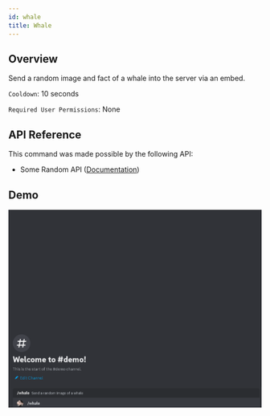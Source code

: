 ```yaml
---
id: whale
title: Whale
---
```


## Overview

Send a random image and fact of a whale into the server via an embed.

`Cooldown`: 10 seconds

`Required User Permissions`: None

## API Reference

This command was made possible by the following API:

- Some Random API ([Documentation](https://some-random-api.com/docs/welcome/introduction))

## Demo

![Whale Command Demo GIF](../../../public/images/whale.gif)
